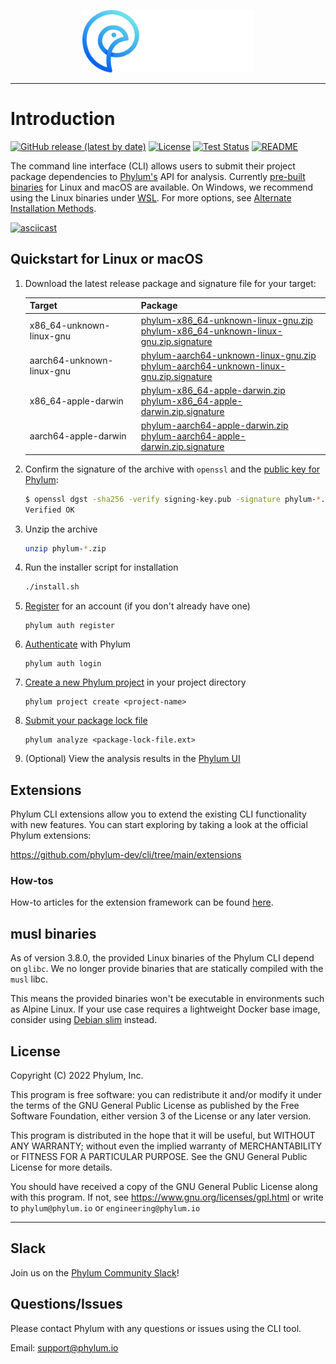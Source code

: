 <p align="center">
  <img height="100" src="https://raw.githubusercontent.com/phylum-dev/cli/main/assets/dark-bckg.svg">
</p>

---

# Introduction

[![GitHub release (latest by date)](https://img.shields.io/github/v/release/phylum-dev/cli)](https://github.com/phylum-dev/cli/releases/latest/)
[![License](https://img.shields.io/github/license/phylum-dev/cli)](https://github.com/phylum-dev/cli/blob/main/LICENSE)
[![Test Status](https://github.com/phylum-dev/cli/actions/workflows/test.yml/badge.svg?branch=master)](https://github.com/phylum-dev/cli/actions/workflows/test.yml)
[![README](https://img.shields.io/badge/docs-README-blue)](https://docs.phylum.io/docs/welcome)

The command line interface (CLI) allows users to submit their project package dependencies to [Phylum's](https://phylum.io) API for analysis. Currently [pre-built binaries](https://github.com/phylum-dev/cli/releases) for Linux and macOS are available. On Windows, we recommend using the Linux binaries under [WSL](https://learn.microsoft.com/en-us/windows/wsl/). For more options, see [Alternate Installation Methods](https://docs.phylum.io/docs/alternate_install).

[![asciicast](https://asciinema.org/a/431262.svg)](https://asciinema.org/a/431262)

## Quickstart for Linux or macOS

1. Download the latest release package and signature file for your target:

   | Target | Package |
   | --- | --- |
   | x86_64-unknown-linux-gnu | [phylum-x86_64-unknown-linux-gnu.zip](https://github.com/phylum-dev/cli/releases/latest/download/phylum-x86_64-unknown-linux-gnu.zip) <br /> [phylum-x86_64-unknown-linux-gnu.zip.signature](https://github.com/phylum-dev/cli/releases/latest/download/phylum-x86_64-unknown-linux-gnu.zip.signature) |
   | aarch64-unknown-linux-gnu | [phylum-aarch64-unknown-linux-gnu.zip](https://github.com/phylum-dev/cli/releases/latest/download/phylum-aarch64-unknown-linux-gnu.zip) <br /> [phylum-aarch64-unknown-linux-gnu.zip.signature](https://github.com/phylum-dev/cli/releases/latest/download/phylum-aarch64-unknown-linux-gnu.zip.signature) |
   | x86_64-apple-darwin | [phylum-x86_64-apple-darwin.zip](https://github.com/phylum-dev/cli/releases/latest/download/phylum-x86_64-apple-darwin.zip) <br /> [phylum-x86_64-apple-darwin.zip.signature](https://github.com/phylum-dev/cli/releases/latest/download/phylum-x86_64-apple-darwin.zip.signature) |
   | aarch64-apple-darwin | [phylum-aarch64-apple-darwin.zip](https://github.com/phylum-dev/cli/releases/latest/download/phylum-aarch64-apple-darwin.zip) <br /> [phylum-aarch64-apple-darwin.zip.signature](https://github.com/phylum-dev/cli/releases/latest/download/phylum-aarch64-apple-darwin.zip.signature) |

1. Confirm the signature of the archive with `openssl` and the [public key for Phylum](https://raw.githubusercontent.com/phylum-dev/cli/main/scripts/signing-key.pub):

   ```sh
   $ openssl dgst -sha256 -verify signing-key.pub -signature phylum-*.zip.signature phylum-*.zip
   Verified OK
   ```

1. Unzip the archive

   ```sh
   unzip phylum-*.zip
   ```

1. Run the installer script for installation

   ```sh
   ./install.sh
   ```

1. [Register](https://docs.phylum.io/docs/phylum_auth_register) for an account (if you don't already have one)

   ```
   phylum auth register
   ```

1. [Authenticate](https://docs.phylum.io/docs/phylum_auth_login) with Phylum

   ```
   phylum auth login
   ```

1. [Create a new Phylum project](https://docs.phylum.io/docs/phylum_project_create) in your project directory

   ```
   phylum project create <project-name>
   ```

1. [Submit your package lock file](https://docs.phylum.io/docs/phylum_analyze)

   ```
   phylum analyze <package-lock-file.ext>
   ```

1. (Optional) View the analysis results in the [Phylum UI](https://app.phylum.io/auth/login)

## Extensions

Phylum CLI extensions allow you to extend the existing CLI functionality with
new features. You can start exploring by taking a look at the official Phylum
extensions:

<https://github.com/phylum-dev/cli/tree/main/extensions>

### How-tos

How-to articles for the extension framework can be found [here](https://dev.to/phylum).

## musl binaries

As of version 3.8.0, the provided Linux binaries of the Phylum CLI depend on
`glibc`. We no longer provide binaries that are statically compiled with the
`musl` libc.

This means the provided binaries won't be executable in environments such as
Alpine Linux. If your use case requires a lightweight Docker base image,
consider using [Debian slim][debian-slim] instead.

[debian-slim]: https://hub.docker.com/_/debian

## License

Copyright (C) 2022  Phylum, Inc.

This program is free software: you can redistribute it and/or modify it under
the terms of the GNU General Public License as published by the Free Software
Foundation, either version 3 of the License or any later version.

This program is distributed in the hope that it will be useful, but WITHOUT
ANY WARRANTY; without even the implied warranty of MERCHANTABILITY or FITNESS
FOR A PARTICULAR PURPOSE. See the GNU General Public License for more details.

You should have received a copy of the GNU General Public License along with
this program. If not, see <https://www.gnu.org/licenses/gpl.html> or write to
`phylum@phylum.io` or `engineering@phylum.io`

---
## Slack

Join us on the [Phylum Community Slack](https://join.slack.com/t/phylumio/shared_invite/zt-1cbgl6qjp-C_mkSFibEA9DyDxjYHbttQ)!

## Questions/Issues

Please contact Phylum with any questions or issues using the CLI tool.

Email: <support@phylum.io>
